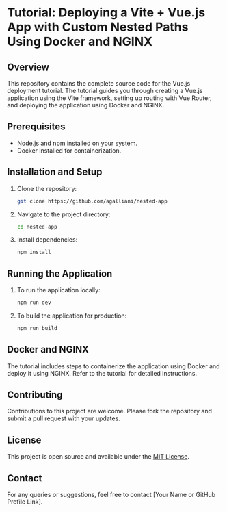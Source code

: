 # Tutorial: Deploying a Vite + Vue.js App with Custom Nested Paths Using Docker and NGINX

## Overview
This repository contains the complete source code for the Vue.js deployment tutorial. The tutorial guides you through creating a Vue.js application using the Vite framework, setting up routing with Vue Router, and deploying the application using Docker and NGINX.

## Prerequisites
- Node.js and npm installed on your system.
- Docker installed for containerization.

## Installation and Setup
1. Clone the repository:
   ```bash
   git clone https://github.com/agalliani/nested-app
   ```
2. Navigate to the project directory:
   ```bash
   cd nested-app
   ```
3. Install dependencies:
   ```bash
   npm install
   ```

## Running the Application
1. To run the application locally:
   ```bash
   npm run dev
   ```
2. To build the application for production:
   ```bash
   npm run build
   ```

## Docker and NGINX
The tutorial includes steps to containerize the application using Docker and deploy it using NGINX. Refer to the tutorial for detailed instructions.

## Contributing
Contributions to this project are welcome. Please fork the repository and submit a pull request with your updates.

## License
This project is open source and available under the [MIT License](LICENSE).


## Contact
For any queries or suggestions, feel free to contact [Your Name or GitHub Profile Link].

